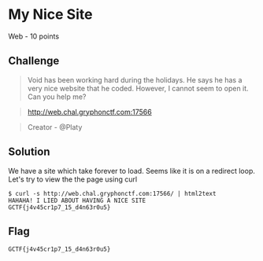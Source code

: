 # My Nice Site
Web - 10 points

## Challenge 
> Void has been working hard during the holidays. He says he has a very nice website that he coded. However, I cannot seem to open it. Can you help me?

> http://web.chal.gryphonctf.com:17566

> Creator - @Platy

## Solution
We have a site which take forever to load. Seems like it is on a redirect loop.
Let's try to view the the page using curl

	$ curl -s http://web.chal.gryphonctf.com:17566/ | html2text
	HAHAHA! I LIED ABOUT HAVING A NICE SITE
	GCTF{j4v45cr1p7_15_d4n63r0u5}

## Flag
`GCTF{j4v45cr1p7_15_d4n63r0u5}`